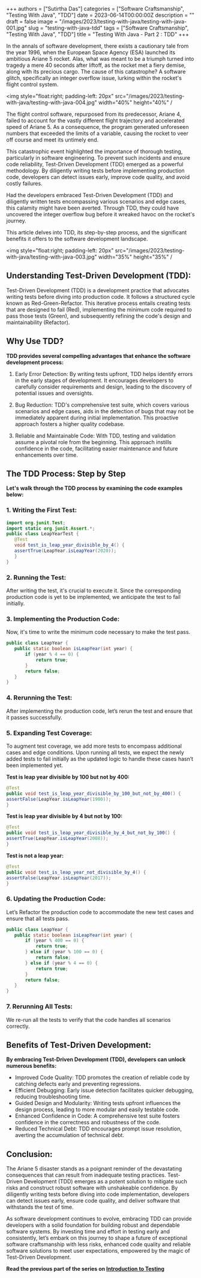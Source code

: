 +++
authors = ["Sutirtha Das"]
categories = ["Software Craftsmanship", "Testing With Java", "TDD"]
date = 2023-06-14T00:00:00Z
description = ""
draft = false
image = "/images/2023/testing-with-java/testing-with-java-001.jpg"
slug = "testing-with-java-tdd"
tags = ["Software Craftsmanship", "Testing With Java", "TDD"]
title = "Testing With Java - Part 2 : TDD"
+++

In the annals of software development, there exists a cautionary tale from the year 1996, when the European Space Agency (ESA) launched its ambitious Ariane 5 rocket. Alas, what was meant to be a triumph turned into tragedy a mere 40 seconds after liftoff, as the rocket met a fiery demise, along with its precious cargo. The cause of this catastrophe? A software glitch, specifically an integer overflow issue, lurking within the rocket's flight control system. 

<img style="float:right; padding-left: 20px" src="/images/2023/testing-with-java/testing-with-java-004.jpg" width="40%" height="40%" /

The flight control software, repurposed from its predecessor, Ariane 4, failed to account for the vastly different flight trajectory and accelerated speed of Ariane 5. As a consequence, the program generated unforeseen numbers that exceeded the limits of a variable, causing the rocket to veer off course and meet its untimely end.


This catastrophic event highlighted the importance of thorough testing, particularly in software engineering. To prevent such incidents and ensure code reliability, Test-Driven Development (TDD) emerged as a powerful methodology. By diligently writing tests before implementing production code, developers can detect issues early, improve code quality, and avoid costly failures.  

Had the developers embraced Test-Driven Development (TDD) and diligently written tests encompassing various scenarios and edge cases, this calamity might have been averted. Through TDD, they could have uncovered the integer overflow bug before it wreaked havoc on the rocket's journey.  

This article delves into TDD, its step-by-step process, and the significant benefits it offers to the software development landscape.

<img style="float:right; padding-left: 20px" src="/images/2023/testing-with-java/testing-with-java-003.jpg" width="35%" height="35%" /

## Understanding Test-Driven Development (TDD): 

Test-Driven Development (TDD) is a development practice that advocates writing tests before diving into production code. It follows a structured cycle known as Red-Green-Refactor. This iterative process entails creating tests that are designed to fail (Red), implementing the minimum code required to pass those tests (Green), and subsequently refining the code's design and maintainability (Refactor). 

  
## Why Use TDD? 

**TDD provides several compelling advantages that enhance the software development process:**

1. Early Error Detection: By writing tests upfront, TDD helps identify errors in the early stages of development. It encourages developers to carefully consider requirements and design, leading to the discovery of potential issues and oversights. 

2. Bug Reduction: TDD's comprehensive test suite, which covers various scenarios and edge cases, aids in the detection of bugs that may not be immediately apparent during initial implementation. This proactive approach fosters a higher quality codebase. 

3. Reliable and Maintainable Code: With TDD, testing and validation assume a pivotal role from the beginning. This approach instills confidence in the code, facilitating easier maintenance and future enhancements over time. 
  

## The TDD Process: Step by Step  


**Let's walk through the TDD process by examining the code examples below:**

### 1. Writing the First Test: 
```java 
import org.junit.Test; 
import static org.junit.Assert.*; 
public class LeapYearTest { 
   @Test 
   void test_is_leap_year_divisible_by_4() { 
   assertTrue(LeapYear.isLeapYear(2020)); 
   } 
} 
```
 

### 2. Running the Test: 

After writing the test, it's crucial to execute it. Since the corresponding production code is yet to 	be implemented, we anticipate the test to fail initially. 

### 3. Implementing the Production Code: 

Now, it's time to write the minimum code necessary to make the test pass. 

```java 
public class LeapYear { 
   public static boolean isLeapYear(int year) { 
       if (year % 4 == 0) { 
           return true; 
       }  
       return false; 
   } 
} 
```
 

### 4. Rerunning the Test: 

After implementing the production code, let’s rerun the test and ensure that it passes successfully. 

### 5. Expanding Test Coverage: 

To augment test coverage, we add more tests to encompass additional cases and edge conditions. Upon running all tests, we expect the newly added tests to fail initially as the updated logic to handle these cases hasn’t been implemented yet. 

**Test is leap year divisible by 100 but not by 400:**
```java 
@Test 
public void test_is_leap_year_divisible_by_100_but_not_by_400() { 
assertFalse(LeapYear.isLeapYear(1900)); 
} 
```

**Test is leap year divisible by 4 but not by 100:**
```java 
@Test 
public void test_is_leap_year_divisible_by_4_but_not_by_100() { 
assertTrue(LeapYear.isLeapYear(2008)); 
} 
```

**Test is not a leap year:**
```java 
@Test 
public void test_is_leap_year_not_divisible_by_4() { 
assertFalse(LeapYear.isLeapYear(2017)); 
} 
```

### 6. Updating the Production Code: 

Let’s Refactor the production code to accommodate the new test cases and ensure that all tests pass. 

```java 
public class LeapYear { 
   public static boolean isLeapYear(int year) { 
       if (year % 400 == 0) { 
           return true; 
       } else if (year % 100 == 0) { 
           return false; 
       } else if (year % 4 == 0) { 
           return true; 
       } 
       return false; 
   } 
} 
```
 
### 7. Rerunning All Tests: 

We re-run all the tests to verify that the code handles all scenarios correctly. 

## Benefits of Test-Driven Development: 

**By embracing Test-Driven Development (TDD), developers can unlock numerous benefits:**

* Improved Code Quality: TDD promotes the creation of reliable code by catching defects early and preventing regressions. 
* Efficient Debugging: Early issue detection facilitates quicker debugging, reducing troubleshooting time. 
* Guided Design and Modularity: Writing tests upfront influences the design process, leading to more modular and easily testable code. 
* Enhanced Confidence in Code: A comprehensive test suite fosters confidence in the correctness and robustness of the code. 
* Reduced Technical Debt: TDD encourages prompt issue resolution, averting the accumulation of technical debt. 

## Conclusion:  

The Ariane 5 disaster stands as a poignant reminder of the devastating consequences that can result from inadequate testing practices. Test-Driven Development (TDD) emerges as a potent solution to mitigate such risks and construct robust software with unshakeable confidence. By diligently writing tests before diving into code implementation, developers can detect issues early, ensure code quality, and deliver software that withstands the test of time. 

As software development continues to evolve, embracing TDD can provide developers with a solid foundation for building robust and dependable software systems. By investing time and effort in testing early and consistently, let’s embark on this journey to shape a future of exceptional software craftsmanship with less risks, enhanced code quality and reliable software solutions to meet user expectations, empowered by the magic of Test-Driven Development. 

 **Read the previous part of the series on [Introduction to Testing](https://blog.incubyte.co/blog/testing-with-java-intro/)**

 